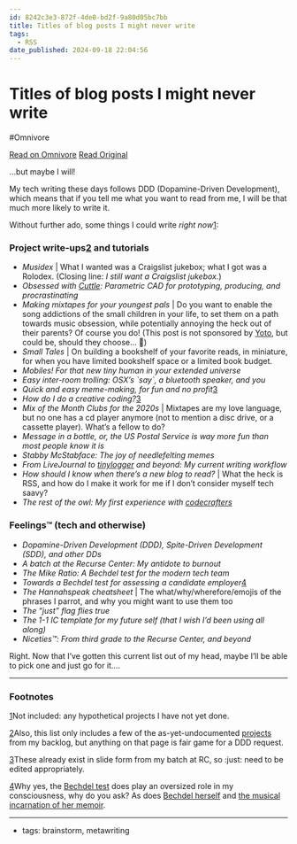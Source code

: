 ```yaml
---
id: 8242c3e3-872f-4de0-bd2f-9a80d05bc7bb
title: Titles of blog posts I might never write
tags:
  - RSS
date_published: 2024-09-18 22:04:56
---
```


# Titles of blog posts I might never write
#Omnivore

[Read on Omnivore](https://omnivore.app/me/titles-of-blog-posts-i-might-never-write-19208fdc2e7)
[Read Original](https://hannahilea.com/blog/future-blog-posts/)



…but maybe I will! 

My tech writing these days follows DDD (Dopamine-Driven Development), which means that if you tell me what you want to read from me, I will be that much more likely to write it.

Without further ado, some things I could write _right now_[1](#footnote-1):

###  Project write-ups[2](#footnote-2) and tutorials

* _Musidex_ | What I wanted was a Craigslist jukebox; what I got was a Rolodex. (Closing line: _I still want a Craigslist jukebox._)
* _Obsessed with [Cuttle](https:&#x2F;&#x2F;cuttle.xyz&#x2F;): Parametric CAD for prototyping, producing, and procrastinating_
* _Making mixtapes for your youngest pals_ | Do you want to enable the song addictions of the small children in your life, to set them on a path towards music obsession, while potentially annoying the heck out of their parents? Of course you do! (This post is not sponsored by [Yoto](https:&#x2F;&#x2F;us.yotoplay.com&#x2F;collections&#x2F;library), but could be, should they choose… 👀)
* _Small Tales_ | On building a bookshelf of your favorite reads, in miniature, for when you have limited bookshelf space or a limited book budget.
* _Mobiles! For that new tiny human in your extended universe_
* _Easy inter-room trolling: OSX’s &#x60;say&#x60;, a bluetooth speaker, and you_
* _Quick and easy meme-making, for fun and no profit_[3](#footnote-3)
* _How do I do a creative coding?_[3](#footnote-3)
* _Mix of the Month Clubs for the 2020s_ | Mixtapes are my love language, but no one has a cd player anymore (not to mention a disc drive, or a cassette player). What’s a fellow to do?
* _Message in a bottle, or, the US Postal Service is way more fun than most people know it is_
* _Stabby McStabface: The joy of needlefelting memes_
* _From LiveJournal to [tinylogger](https:&#x2F;&#x2F;www.tinylogger.com&#x2F;) and beyond: My current writing workflow_
* _How should I know when there’s a new blog to read?_ | What the heck is RSS, and how do I make it work for me if I don’t consider myself tech saavy?
* _The rest of the owl: My first experience with [codecrafters](https:&#x2F;&#x2F;codecrafters.io&#x2F;)_

###  Feelings™ (tech and otherwise)

* _Dopamine-Driven Development (DDD), Spite-Driven Development (SDD), and other DDs_
* _A batch at the Recurse Center: My antidote to burnout_
* _The Mike Ratio: A Bechdel test for the modern tech team_
* _Towards a Bechdel test for assessing a candidate employer_[4](#footnote-4)
* _The Hannahspeak cheatsheet_ | The what&#x2F;why&#x2F;wherefore&#x2F;emojis of the phrases I parrot, and why you might want to use them too
* _The “just” flag flies true_
* _The 1-1 IC template for my future self (that I wish I’d been using all along)_
* _Niceties™: From third grade to the Recurse Center, and beyond_

Right. Now that I’ve gotten this current list out of my head, maybe I’ll be able to pick one and just go for it….

---

###  Footnotes

[1](#footnote-1-site)Not included: any hypothetical projects I have not yet done.

[2](#footnote-2-site)Also, this list only includes a few of the as-yet-undocumented [projects](https:&#x2F;&#x2F;www.hannahilea.com&#x2F;projects-site) from my backlog, but anything on that page is fair game for a DDD request.

[3](#footnote-3-site)These already exist in slide form from my batch at RC, so :just: need to be edited appropriately.

[4](#footnote-4-site)Why yes, the [Bechdel test](https:&#x2F;&#x2F;en.wikipedia.org&#x2F;wiki&#x2F;Bechdel%5Ftest) does play an oversized role in my consciousness, why do you ask? As does [Bechdel herself](https:&#x2F;&#x2F;en.wikipedia.org&#x2F;wiki&#x2F;Alison%5FBechdel) and [the musical incarnation of her memoir](https:&#x2F;&#x2F;www.youtube.com&#x2F;watch?v&#x3D;-Qlagsg5LT8).

---

* tags: brainstorm, metawriting